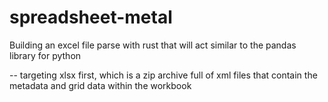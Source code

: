 # spreadsheet-metal

Building an excel file parse with rust that will act similar to the pandas library for python

-- targeting xlsx first, which is a zip archive full of xml files that contain the metadata and grid data within the workbook
